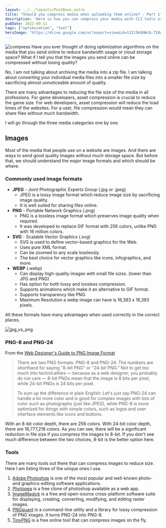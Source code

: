 ```yaml
---
layout: ../../layouts/PostBase.astro
title: "Should you compress media when uploading them online? - Part 1"
description: "Here is how you can compress your media with CLI tools or websites."
pubDate: 2022-09-11
tags: ["optimization", "tool"]
heroImage: "https://drive.google.com/uc?export=view&id=11It5KdHWcQ-TZdwvxeZLAX3Nai9rQyqV"
---
```

![compress](https://drive.google.com/uc?export=view&id=11It5KdHWcQ-TZdwvxeZLAX3Nai9rQyqV)
Have you ever thought of doing optimization algorithms on the media that you 
send online to reduce bandwidth usage or cloud storage space? What if I tell you 
that the images you send online can be compressed without losing quality?

No, I am not talking about archiving the media into a zip file. I am talking about 
converting your individual media files into a smaller file size by sacrificing 
almost unnoticeable amount of quality.

There are many advantages to reducing the file size of the media in all 
professions. For game developers, asset compression is crucial to reduce the 
game size. For web developers, asset compression will reduce the load times of 
the websites. For a  user, file compression would mean they can share files 
without much bandwidth.

I will go through the three media categories one by one.

## Images
Most of the media that people use on a website are images. And there are ways 
to send good quality images without much storage space. But before that, we 
should understand the major image formats and which should be where.

### Commonly used image formats
- **JPEG** - Joint Photographic Experts Group (.jpg or .jpeg) 
    - JPEG is a lossy image format which reduce image size by 
    sacrificing image quality.
    - It is well suited for sharing files online.
- **PNG** - Portable Network Graphics (.png)
    - PNG is a lossless image format which preserves image quality when required.
    - It was developed to replace GIF format with 256 colors, unlike PNG with 
    16 million colors.
- **SVG** - Scalable Vector Graphics (.svg)
    - SVG is used to define vector-based graphics for the Web.
    - Uses pure XML format.
    - Can be zoomed to any scale losslessly.
    - The best choice for vector graphics like icons, infographics, and more.
- **WEBP** (.webp)
    - Can display high-quality images with small file sizes. (lower than JPG 
    and PNG)
    - Has option for both lossy and lossless compression.
    - Supports animations which make it an alternative to GIF format.
    - Supports transparency like PNG.
    - Maximum Resolution a webp image can have is 16,383 x 16,383 pixels.

All these formats have many advantages when used correctly in the correct places. 

![jpg_vs_png](https://drive.google.com/uc?export=view&id=1etIMVQ5xek3BFVBA-wOiGdTV0hcjuwRz)

### PNG-8 and PNG-24
From the [Web Designer's Guide to PNG Image Format](https://www.webfx.com/blog/web-design/web-designers-guide-to-png-image-format/)
> There are two PNG formats: PNG-8 and PNG-24. The numbers are shorthand for 
saying "8-bit PNG" or "24-bit PNG." Not to get too much into technicalities — 
because as a web designer, you probably do not care — 8-bit PNGs mean that the 
image is 8 bits per pixel, while 24-bit PNGs is 24 bits per pixel.
>
> To sum up the difference in plain English: Let's just say PNG-24 can handle a 
lot more color and is good for complex images with lots of color such as 
photographs (just like JPEG), while PNG-8 is more optimized for things with 
simple colors, such as logos and user interface elements like icons and buttons.

With an 8-bit color depth, there are 256 colors. With 24-bit color depth, there 
are 16,777,216 colors. As you can see, there will be a significant reduction in 
file size if you compress the images to 8-bit. If you don't see much difference 
between the two choices, 8-bit is the better option here.

### Tools
There are many tools out there that can compress images to reduce size. Here I 
am listing three of the unique ones I use.
1. [Adobe Photoshop](https://www.photoshop.com/) is one of the most popular and 
well-known photo- and graphics-editing software applications.
2. [Photopea](https://www.photopea.com/) is a free clone of photoshop available
as a web app.
3. [ImageMagick](https://imagemagick.org/) is a free and open-source cross-platform 
software suite for displaying, creating, converting, modifying, and editing 
raster images.
4. [PNGquant](https://pngquant.org/) is a command-line utility and a library for 
lossy compression of PNG images. It turns PNG-24 into PNG-8.
5. [TinyPNG](https://tinypng.com/) is a free online tool that can compress images 
on the fly.
